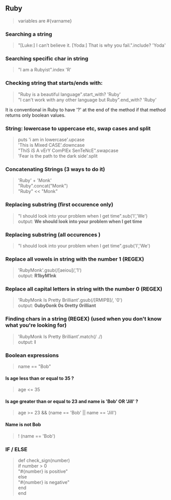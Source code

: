 ## Ruby

> variables are #{varname}  

### Searching a string
> "[Luke:] I can’t believe it. [Yoda:] That is why you fail.".include? 'Yoda'

### Searching specific char in string
> "I am a Rubyist".index 'R'

### Checking string that starts/ends with:
> "Ruby is a beautiful language".start_with? 'Ruby'  
> "I can't work with any other language but Ruby".end_with? 'Ruby'  

It is conventional in Ruby to have '?' at the end of the method if that method returns only boolean values.

### String: lowercase to uppercase etc, swap cases and split
> puts 'i am in lowercase'.upcase  
> 'This is Mixed CASE'.downcase  
> "ThiS iS A vErY ComPlEx SenTeNcE".swapcase  
> 'Fear is the path to the dark side'.split

### Concatenating Strings (3 ways to do it)
> 'Ruby' + 'Monk'  
> "Ruby".concat("Monk")  
> "Ruby" << "Monk"  

### Replacing substring (first occurence only)
> "I should look into your problem when I get time".sub('I','We')  
> output: **We should look into your problem when I get time**

### Replacing substring (all occurences )
> "I should look into your problem when I get time".gsub('I','We')

### Replace all vowels in string with the number 1 (REGEX)
> 'RubyMonk'.gsub(/[aeiou]/,'1')  
> output: **R1byM1nk**


### Replace all capital letters in string with the number 0 (REGEX)
> 'RubyMonk Is Pretty Brilliant'.gsub(/[RMIPB]/, '0')  
> output: **0uby0onk 0s 0retty 0rilliant**

### Finding chars in a string (REGEX) (used when you don't know what you're looking for)
> 'RubyMonk Is Pretty Brilliant'.match(/ ./)  
> output:  **I**

### Boolean expressions
> name == "Bob"  

#### Is age less than or equal to 35 ?
> age <= 35  

#### Is age greater than or equal to 23 and name is 'Bob' OR 'Jill' ?
> age >= 23 && (name == 'Bob' || name == 'Jill')

#### Name is not Bob
> ! (name == 'Bob')  

### IF / ELSE
> def check_sign(number)  
   if number > 0  
     "#{number} is positive"  
   else  
     "#{number} is negative"  
   end          
end
